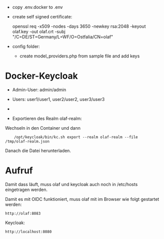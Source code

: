 * copy .env.docker to .env

* create self signed certificate: 

    openssl req -x509 -nodes -days 3650 -newkey rsa:2048 -keyout olaf.key -out olaf.crt -subj "/C=DE/ST=Germany/L=WF/O=Ostfalia/CN=olaf"

* config folder:

  - create model_providers.php from sample file and add keys

# Docker-Keycloak

* Admin-User: admin/admin
* Users: user1/user1, user2/user2, user3/user3
* 

* Exportieren des Realm olaf-realm: 

Wechseln in den Container und dann 

        /opt/keycloak/bin/kc.sh export --realm olaf-realm --file /tmp/olaf-realm.json

Danach die Datei herunterladen.

# Aufruf

Damit dass läuft, muss olaf und keycloak auch noch in /etc/hosts eingetragen werden.

Damit es mit OIDC funktioniert, muss olaf mit im Browser wie folgt gestartet werden:
    
    http://olaf:8083

Keycloak: 

    http://localhost:8080


